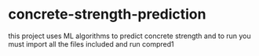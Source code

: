 # concrete-strength-prediction
this project uses ML algorithms to predict concrete strength and to run you must import all the files included and run compred1
